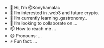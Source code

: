 - 👋 Hi, I’m @Konyhamalac
- 👀 I’m interested in .web3 and future crypto.
- 🌱 I’m currently learning .gastronomy..
- 💞️ I’m looking to collaborate on ...
- 📫 How to reach me ...
- 😄 Pronouns: ...
- ⚡ Fun fact: ...

<!---
Konyhamalac/Konyhamalac is a ✨ special ✨ repository because its `README.md` (this file) appears on your GitHub profile.
You can click the Preview link to take a look at your changes.
--->
